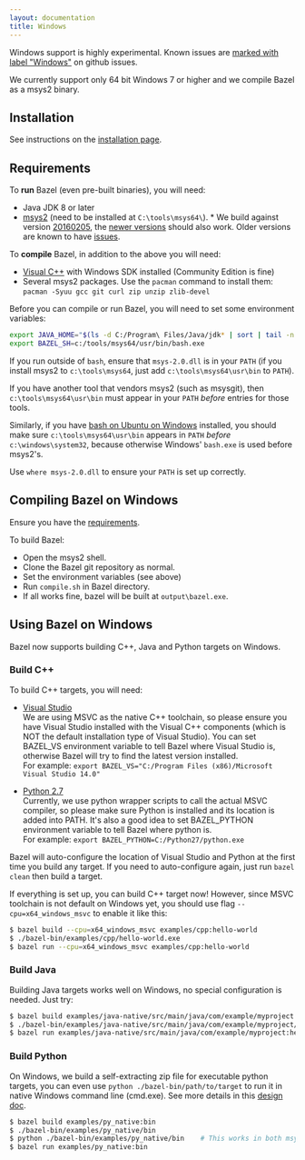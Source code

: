 ```yaml
---
layout: documentation
title: Windows
---
```



Windows support is highly experimental. Known issues are [marked with label
"Windows"](https://github.com/bazelbuild/bazel/issues?q=is%3Aissue+is%3Aopen+label%3A%22category%3A+multi-platform+%3E+windows%22)
on github issues.

We currently support only 64 bit Windows 7 or higher and we compile Bazel as a
msys2 binary.

## <a name="install"></a>Installation

See instructions on the [installation page](install.md#windows).


## <a name="requirements"></a>Requirements

To **run** Bazel (even pre-built binaries), you will need:

*    Java JDK 8 or later
*    [msys2](https://msys2.github.io/) (need to be installed at
     ``C:\tools\msys64\``).
    * We build against version
     [20160205](https://sourceforge.net/projects/msys2/files/Base/x86_64/msys2-x86_64-20160205.exe/download),
     the [newer versions](https://sourceforge.net/projects/msys2/files/latest/download?source=files)
     should also work. Older versions are known to have
     [issues](https://github.com/bazelbuild/bazel/issues/1919).

To **compile** Bazel, in addition to the above you will need:

*    [Visual C++](https://www.visualstudio.com/) with Windows SDK installed
     (Community Edition is fine)
*    Several msys2 packages. Use the ``pacman`` command to install them:
     ``pacman -Syuu gcc git curl zip unzip zlib-devel``

Before you can compile or run Bazel, you will need to set some environment
variables:

```bash
export JAVA_HOME="$(ls -d C:/Program\ Files/Java/jdk* | sort | tail -n 1)"
export BAZEL_SH=c:/tools/msys64/usr/bin/bash.exe
```

If you run outside of `bash`, ensure that ``msys-2.0.dll`` is in your ``PATH``
(if you install msys2 to ``c:\tools\msys64``, just add
``c:\tools\msys64\usr\bin`` to ``PATH``).

If you have another tool that vendors msys2 (such as msysgit), then
``c:\tools\msys64\usr\bin`` must appear in your ``PATH`` *before* entries for
those tools.

Similarly, if you have [bash on Ubuntu on
Windows](https://msdn.microsoft.com/en-gb/commandline/wsl/about) installed, you
should make sure ``c:\tools\msys64\usr\bin`` appears in ``PATH`` *before*
``c:\windows\system32``, because otherwise Windows' ``bash.exe`` is used before
msys2's.

Use `where msys-2.0.dll` to ensure your ``PATH`` is set up correctly.


## <a name="compiling"></a>Compiling Bazel on Windows

Ensure you have the [requirements](#requirements).

To build Bazel:

*    Open the msys2 shell.
*    Clone the Bazel git repository as normal.
*    Set the environment variables (see above)
*    Run ``compile.sh`` in Bazel directory.
*    If all works fine, bazel will be built at ``output\bazel.exe``.


## <a name="using"></a>Using Bazel on Windows

Bazel now supports building C++, Java and Python targets on Windows.

### Build C++

To build C++ targets, you will need:

* [Visual Studio](https://www.visualstudio.com/)
<br/>We are using MSVC as the native C++ toolchain, so please ensure you have Visual
Studio installed with the Visual C++ components
(which is NOT the default installation type of Visual Studio).
You can set BAZEL\_VS environment variable to tell Bazel
where Visual Studio is, otherwise Bazel will try to find the latest version installed.
<br/>For example: `export BAZEL_VS="C:/Program Files (x86)/Microsoft Visual Studio 14.0"`

* [Python 2.7](https://www.python.org/downloads/)
<br/>Currently, we use python wrapper scripts to call the actual MSVC compiler, so
please make sure Python is installed and its location is added into PATH.
It's also a good idea to set BAZEL\_PYTHON environment variable to tell Bazel
where python is.
<br/>For example: `export BAZEL_PYTHON=C:/Python27/python.exe`

Bazel will auto-configure the location of Visual Studio and Python at the first
time you build any target.
If you need to auto-configure again, just run `bazel clean` then build a target.

If everything is set up, you can build C++ target now! However, since MSVC
toolchain is not default on Windows yet, you should use flag
`--cpu=x64_windows_msvc` to enable it like this:

```bash
$ bazel build --cpu=x64_windows_msvc examples/cpp:hello-world
$ ./bazel-bin/examples/cpp/hello-world.exe
$ bazel run --cpu=x64_windows_msvc examples/cpp:hello-world
```

### Build Java

Building Java targets works well on Windows, no special configuration is needed.
Just try:

```bash
$ bazel build examples/java-native/src/main/java/com/example/myproject:hello-world
$ ./bazel-bin/examples/java-native/src/main/java/com/example/myproject/hello-world
$ bazel run examples/java-native/src/main/java/com/example/myproject:hello-world
```

### Build Python

On Windows, we build a self-extracting zip file for executable python targets, you can even use
`python ./bazel-bin/path/to/target` to run it in native Windows command line (cmd.exe).
See more details in this [design doc](/designs/2016/09/05/build-python-on-windows.html).

```bash
$ bazel build examples/py_native:bin
$ ./bazel-bin/examples/py_native/bin
$ python ./bazel-bin/examples/py_native/bin    # This works in both msys and cmd.exe
$ bazel run examples/py_native:bin
```
